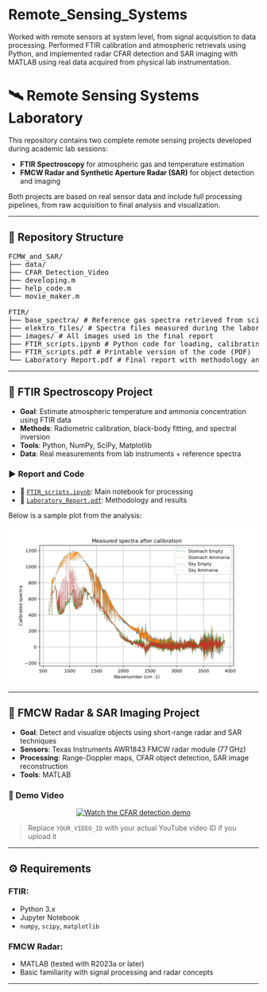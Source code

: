 # Remote_Sensing_Systems
Worked with remote sensors at system level, from signal acquisition to data processing. Performed FTIR calibration and atmospheric retrievals using Python, and implemented radar CFAR detection and SAR imaging with MATLAB using real data acquired from physical lab instrumentation.


# 🛰️ Remote Sensing Systems Laboratory

This repository contains two complete remote sensing projects developed during academic lab sessions:
- **FTIR Spectroscopy** for atmospheric gas and temperature estimation
- **FMCW Radar and Synthetic Aperture Radar (SAR)** for object detection and imaging

Both projects are based on real sensor data and include full processing pipelines, from raw acquisition to final analysis and visualization.

---

## 📁 Repository Structure

<pre>
FCMW_and_SAR/
├── data/ 
├── CFAR_Detection_Video 
├── developing.m
├── help_code.m
└── movie_maker.m
  
FTIR/
├── base_spectra/ # Reference gas spectra retrieved from scientific databases
├── elektro_files/ # Spectra files measured during the laboratory session
├── images/ # All images used in the final report
├── FTIR_scripts.ipynb # Python code for loading, calibrating and analyzing the spectra
├── FTIR_scripts.pdf # Printable version of the code (PDF)
└── Laboratory_Report.pdf # Final report with methodology and results
</pre>


---

## 🔬 FTIR Spectroscopy Project

- **Goal**: Estimate atmospheric temperature and ammonia concentration using FTIR data
- **Methods**: Radiometric calibration, black-body fitting, and spectral inversion
- **Tools**: Python, NumPy, SciPy, Matplotlib
- **Data**: Real measurements from lab instruments + reference spectra

### ▶️ Report and Code
- 📄 [`FTIR_scripts.ipynb`](FTIR/FTIR_scripts.ipynb): Main notebook for processing
- 📘 [`Laboratory_Report.pdf`](FTIR/Laboratory_Report.pdf): Methodology and results

Below is a sample plot from the analysis:

<p align="center">
  <img src="FTIR/images/spectra_after_calibration.jpg" alt="FTIR spectral analysis example" width="600">
</p>

---

## 📡 FMCW Radar & SAR Imaging Project

- **Goal**: Detect and visualize objects using short-range radar and SAR techniques
- **Sensors**: Texas Instruments AWR1843 FMCW radar module (77 GHz)
- **Processing**: Range-Doppler maps, CFAR object detection, SAR image reconstruction
- **Tools**: MATLAB

### 🎥 Demo Video

<p align="center">
  <a href="https://www.youtube.com/watch?v=YOUR_VIDEO_ID">
    <img src="https://img.youtube.com/vi/YOUR_VIDEO_ID/hqdefault.jpg" alt="Watch the CFAR detection demo" width="600">
  </a>
</p>

> Replace `YOUR_VIDEO_ID` with your actual YouTube video ID if you upload it

---

## ⚙️ Requirements

### FTIR:
- Python 3.x
- Jupyter Notebook
- `numpy`, `scipy`, `matplotlib`

### FMCW Radar:
- MATLAB (tested with R2023a or later)
- Basic familiarity with signal processing and radar concepts

---

